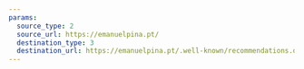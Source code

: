 ```yaml
---
params:
  source_type: 2
  source_url: https://emanuelpina.pt/
  destination_type: 3
  destination_url: https://emanuelpina.pt/.well-known/recommendations.opml
---
```

